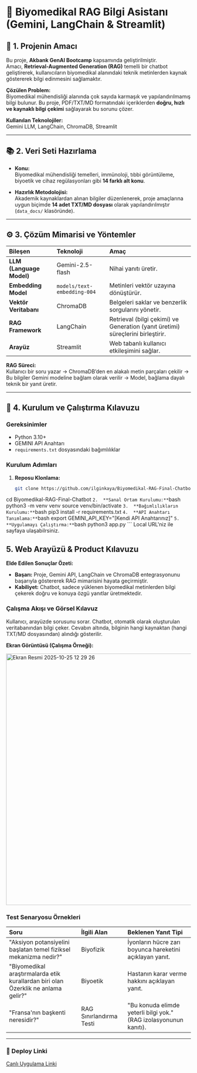 # 🔬 Biyomedikal RAG Bilgi Asistanı (Gemini, LangChain & Streamlit)

## 📌 1. Projenin Amacı

Bu proje, **Akbank GenAI Bootcamp** kapsamında geliştirilmiştir.  
Amacı, **Retrieval-Augmented Generation (RAG)** temelli bir chatbot geliştirerek, kullanıcıların biyomedikal alanındaki teknik metinlerden kaynak göstererek bilgi edinmesini sağlamaktır.

**Çözülen Problem:**  
Biyomedikal mühendisliği alanında çok sayıda karmaşık ve yapılandırılmamış bilgi bulunur. Bu proje, PDF/TXT/MD formatındaki içeriklerden **doğru, hızlı ve kaynaklı bilgi çekimi** sağlayarak bu sorunu çözer.

**Kullanılan Teknolojiler:**  
Gemini LLM, LangChain, ChromaDB, Streamlit

---

## 📚 2. Veri Seti Hazırlama

- **Konu:**  
  Biyomedikal mühendisliği temelleri, immünoloji, tıbbi görüntüleme, biyoetik ve cihaz regülasyonları gibi **14 farklı alt konu**.
  
- **Hazırlık Metodolojisi:**  
  Akademik kaynaklardan alınan bilgiler düzenlenerek, proje amaçlarına uygun biçimde **14 adet TXT/MD dosyası** olarak yapılandırılmıştır (`data_docs/` klasöründe).

---

## ⚙️ 3. Çözüm Mimarisi ve Yöntemler

| Bileşen | Teknoloji | Amaç |
| :--- | :--- | :--- |
| **LLM (Language Model)** | Gemini-2.5-flash | Nihai yanıtı üretir. |
| **Embedding Model** | `models/text-embedding-004` | Metinleri vektör uzayına dönüştürür. |
| **Vektör Veritabanı** | ChromaDB | Belgeleri saklar ve benzerlik sorgularını yönetir. |
| **RAG Framework** | LangChain | Retrieval (bilgi çekimi) ve Generation (yanıt üretimi) süreçlerini birleştirir. |
| **Arayüz** | Streamlit | Web tabanlı kullanıcı etkileşimini sağlar. |

**RAG Süreci:**  
Kullanıcı bir soru yazar → ChromaDB’den en alakalı metin parçaları çekilir → Bu bilgiler Gemini modeline bağlam olarak verilir → Model, bağlama dayalı teknik bir yanıt üretir.

---

## 🧩 4. Kurulum ve Çalıştırma Kılavuzu

### Gereksinimler
- Python 3.10+
- GEMINI API Anahtarı
- `requirements.txt` dosyasındaki bağımlılıklar

### Kurulum Adımları
1.  **Reposu Klonlama:**
    ```bash
    git clone https://github.com/ilginkaya/Biyomedikal-RAG-Final-Chatbot.git
   cd Biyomedikal-RAG-Final-Chatbot
    ```
2.  **Sanal Ortam Kurulumu:**
    ```bash
    python3 -m venv venv
    source venv/bin/activate
    ```
3.  **Bağımlılıkların Kurulumu:**
    ```bash
    pip3 install -r requirements.txt
    ```
4.  **API Anahtarı Tanımlama:**
    ```bash
    export GEMINI_API_KEY="[Kendi API Anahtarınız]"
    ```
5.  **Uygulamayı Çalıştırma:**
    ```bash
    python3 app.py
    ```
Local URL'niz ile sayfaya ulaşabilrsiniz.

## 5. Web Arayüzü & Product Kılavuzu 

**Elde Edilen Sonuçlar Özeti:**

* **Başarı:** Proje, Gemini API, LangChain ve ChromaDB entegrasyonunu başarıyla göstererek RAG mimarisini hayata geçirmiştir.
* **Kabiliyet:** Chatbot, sadece yüklenen biyomedikal metinlerden bilgi çekerek doğru ve konuya özgü yanıtlar üretmektedir.

### Çalışma Akışı ve Görsel Kılavuz
Kullanıcı, arayüzde sorusunu sorar. Chatbot, otomatik olarak oluşturulan veritabanından bilgi çeker. Cevabın altında, bilginin hangi kaynaktan (hangi TXT/MD dosyasından) alındığı gösterilir.

**Ekran Görüntüsü (Çalışma Örneği):**

<img width="1470" height="686" alt="Ekran Resmi 2025-10-25 12 29 26" src="https://github.com/user-attachments/assets/b1b05f38-a8f1-4ed0-8628-79465a2db5c7" />


### Test Senaryosu Örnekleri
| Soru | İlgili Alan | Beklenen Yanıt Tipi |
| :--- | :--- | :--- |
| "Aksiyon potansiyelini başlatan temel fiziksel mekanizma nedir?" | Biyofizik | İyonların hücre zarı boyunca hareketini açıklayan yanıt. |
| "Biyomedikal araştırmalarda etik kurallardan biri olan Özerklik ne anlama gelir?" | Biyoetik | Hastanın karar verme hakkını açıklayan yanıt. |
| "Fransa'nın başkenti neresidir?" | RAG Sınırlandırma Testi | "Bu konuda elimde yeterli bilgi yok." (RAG izolasyonunun kanıtı). |

***

### 🔗 Deploy Linki
[Canlı Uygulama Linki](https://biyomedikal-rag-final-chatbot-gckekrqhzbdrsug3ri8pxj.streamlit.app/)
